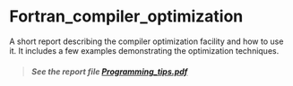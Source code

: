 # Fortran_compiler_optimization
A short report describing the compiler optimization facility and how to use it. It includes a few examples demonstrating the optimization techniques.

> ##### See the report file [Programming_tips.pdf](https://github.com/hadizadeh/Fortran_compiler_optimization/blob/master/Programming_tips.pdf)
